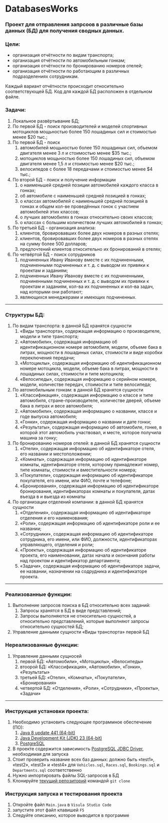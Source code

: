 # DatabasesWorks

### Проект для отправления запрсоов в различные базы данных (БД) для получения сводных данных.

### Цели:
- организация отчётности по видам транспорта;
- организация отчётности по автомобильным гонкам;
- организация отчётности по бронированию номеров отелей;
- организация отчётности по работающим в различных подразделениях сотрудникам.

Каждый вариант отчётности происходит относительно соответствующей БД. Код для каждой БД расположен в отдельном файле.

### Задачи:
1. Локальное развёртывание БД;
2. По первой БД - поиск производителей и моделей спортивных мотоциклов мощьностью более 150 лошадиных сил и стоимостью менее $20 тыс.;
3. По первой БД - поиск
    1. автомобилей мощьностью более 150 лошадиных сил, объемом двигателя менее 3 л и стоимостью менее $35 тыс.;
    2. мотоциклов мощьностью более 150 лошадиных сил, объемом двигателя менее 1,5 л и стоимостью менее $20 тыс.;
    3. велосипедов с более 18 передачами и стоимостью менее $4 тыс.;
4. По второй БД - поиск и получение информации
    1. о наименьшей средней позиции автомобилей каждого класса в гонках;
    2. об автомобиле с наименьшей средней позицией в гонках;
    3. о классах автомобилей с наименьшей средней позицией в гонках и общем кол-ве проведённых гонок с участием автомобилей этих классов;
    4. о лучших автомобилях в гонках относительно своих классов;
    5. о классах с большим количеством лучших автомобилей в гонках;
5. По третьей БД - организация анализа:
    1. клиентов, бровировавших более двух номеров в разных отелях;
    2. клиентов, бровировавших более двух номеров в разных отелях на сумму более 500 долларов;
    3. предпочтений клиентов относительно их бронирований в отелях;
6. По четвёртой БД - поиск сотрудников
    1. подчиненных Ивану Иванову вместе с их подчиненными, подчиненными подчиненных и т. д. с выводом их привяки к проектам и заданиям;
    2. подчиненных Ивану Иванову вместе с их подчиненными, подчиненными подчиненных и т. д. с выводом их привяки к проектам и заданиям, кол-ва их подчиненных и кол-ва задач, над которыми они работают;
    3. являющихся менеджерами и имеющих подчиненных.

---

### Структуры БД:
1. По видам транспорта: в данной БД хранятся сущности
    1. «Виды транспорта», содержащая информацию о производителе, модели и типе транспорта;
    2. «Автомобили», содержащая информацию об идентификационном номере автомобиля, модели, объеме бака в литрах, мощности в лошадиных силах, стоимости и виде коробки переключения передачи;
    3. «Мотоциклы», содержащая информацию об идентификационном номере мотоцикла, модели, объеме бака в литрах, мощности в лошадиных силах, стоимости и типе мотоцикла;
    4. «Велосипеды», содержащая информацию о серийном номере, модели, количестве передач, стоимости и типе велосипеда;
2. По автомобильным гонкам: в данной БД хранятся сущности
    1. «Классификация», содержащая информацию о классе и типе автомобиля, стране-производителе, количестве дверей, объеме бака в литрах и весе автомобиля;
    2. «Автомобили», содержащая информацию о названии, классе и годе выпуска автомобиля;
    3. «Гонки», содержащая информацию о названии и дате гонки;
    4. «Результаты», содержащая информацию об автомобиле, гонке, в которой этот автомобиль участвовал, и месте, которое получила машина за гонку;
3. По бронированию номеров отелей: в данной БД хранятся сущности
    1. «Отели», содержащая информацию об идентификаторе отеля, его названии и местоположении;
    2. «Комнаты», содержащая информацию об идентификаторе комнаты, идентификаторе отеля, которому принадлежит номер, типе комнаты, стоимости и вместительности номера;
    3. «Покупатели», содержащая информацию об идентификаторе покупателя, его имени, или ФИО, почте и телефоне;
    4. «Бронирования», содержащая информацию об идентификаторе бронирования, идентификаторах комнаты и покупателя, датах въезда в и выезда из комнаты
4. По организации отделений компании: в данной БД хранятся сущности
    1. «Отделения», содержащая информацию об идентификаторе отделения и его наименования;
    2. «Роли», содержащая информацию об идентификаторе роли и ее названии;
    3. «Сотрудники», содержащая информацию об идентификаторе сотрудника, его имени, или ФИО, должности, идентификаторах управляющего, отделения и роли;
    4. «Проекты», содержащая информацию об идентификаторе проекта, его наименовании, датах начала и окончания работы над проектом и идентификатор департамента;
    5. «Задачи», содержащая информацию об идентификаторе задачи, ее названии, назначении на содрудника и идентификаторе проекта.

---

### Реализованные функции:
1. Выполнение запросов поиска в БД относительно всех заданий:
    1. Запросы хранятся в БД в виде представлений;
    2. Запросы выполняются не относительно сущностей, а относительно представлений, которые выполняют запросы относительно сущностей БД;
2. Управление данными сущности «Виды транспорта» первой БД

### Нереализованные функции:
1. Управление данными сущносей
    1. первой БД: «Автомобили», «Мотоциклы», «Велосипеды»
    2. втоорой БД: «Классификация», «Автомобили», «Гонки», «Результаты»
    3. третьей БД: «Отели», «Комнаты», «Покупатели», «Бронирования»
    4. четвертой БД: «Отделения», «Роли», «Сотрудники», «Проекты», «Задачи»

---

### Инструкция установки проекта:
1. Необходимо установить следующее программное обеспечение (ПО):
    1. [Java 8 update 441 (64-bit)](https://www.java.com/download/)
    2. [Java Development Kit (JDK) 23 (64-bit)](https://www.oracle.com/java/technologies/downloads/)
    3. [PostgreSQL](https://www.postgresql.org/)
2. В проекте содержится зависимость [PostgreSQL JDBC Driver](https://mvnrepository.com/artifact/org.postgresql/postgresql), необходимая для запуска
3. Стоит проверить название всех баз данных: должно быть «test1», «test2», «test3» и «test4» для `Vehicles.sql`, `Races.sql`, `Bookings.sql` и `Departments.sql` соответственно
4. Нужно инпортировать файлы SQL-запросов в БД
5. Клонируйте [текущий репозиторий](https://github.com/Tyoma-Pi/DatabasesWorks/) командой `git clone`

### Инструкция запуска и тестирования проекта
1. Откройте файл `Main.java` в `Visula Studio Code`
2. запустите этот файл клавишей `F5`
3. Следуйте описанию, которое выводится в программе
